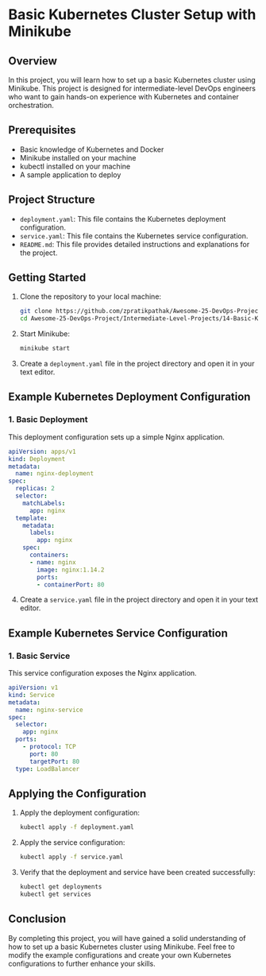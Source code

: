 # Basic Kubernetes Cluster Setup with Minikube

## Overview

In this project, you will learn how to set up a basic Kubernetes cluster using Minikube. This project is designed for intermediate-level DevOps engineers who want to gain hands-on experience with Kubernetes and container orchestration.

## Prerequisites

- Basic knowledge of Kubernetes and Docker
- Minikube installed on your machine
- kubectl installed on your machine
- A sample application to deploy

## Project Structure

- `deployment.yaml`: This file contains the Kubernetes deployment configuration.
- `service.yaml`: This file contains the Kubernetes service configuration.
- `README.md`: This file provides detailed instructions and explanations for the project.

## Getting Started

1. Clone the repository to your local machine:
   ```bash
   git clone https://github.com/zpratikpathak/Awesome-25-DevOps-Project.git
   cd Awesome-25-DevOps-Project/Intermediate-Level-Projects/14-Basic-Kubernetes-Cluster-Setup-with-Minikube
   ```

2. Start Minikube:
   ```bash
   minikube start
   ```

3. Create a `deployment.yaml` file in the project directory and open it in your text editor.

## Example Kubernetes Deployment Configuration

### 1. Basic Deployment

This deployment configuration sets up a simple Nginx application.

```yaml
apiVersion: apps/v1
kind: Deployment
metadata:
  name: nginx-deployment
spec:
  replicas: 2
  selector:
    matchLabels:
      app: nginx
  template:
    metadata:
      labels:
        app: nginx
    spec:
      containers:
      - name: nginx
        image: nginx:1.14.2
        ports:
        - containerPort: 80
```

4. Create a `service.yaml` file in the project directory and open it in your text editor.

## Example Kubernetes Service Configuration

### 1. Basic Service

This service configuration exposes the Nginx application.

```yaml
apiVersion: v1
kind: Service
metadata:
  name: nginx-service
spec:
  selector:
    app: nginx
  ports:
    - protocol: TCP
      port: 80
      targetPort: 80
  type: LoadBalancer
```

## Applying the Configuration

1. Apply the deployment configuration:
   ```bash
   kubectl apply -f deployment.yaml
   ```

2. Apply the service configuration:
   ```bash
   kubectl apply -f service.yaml
   ```

3. Verify that the deployment and service have been created successfully:
   ```bash
   kubectl get deployments
   kubectl get services
   ```

## Conclusion

By completing this project, you will have gained a solid understanding of how to set up a basic Kubernetes cluster using Minikube. Feel free to modify the example configurations and create your own Kubernetes configurations to further enhance your skills.
